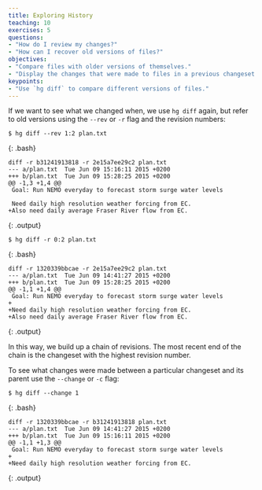 ```yaml
---
title: Exploring History
teaching: 10
exercises: 5
questions:
- "How do I review my changes?"
- "How can I recover old versions of files?"
objectives:
- "Compare files with older versions of themselves."
- "Display the changes that were made to files in a previous changeset."
keypoints:
- "Use `hg diff` to compare different versions of files."
---
```


If we want to see what we changed when,
we use `hg diff` again,
but refer to old versions using the `--rev` or `-r` flag and the revision numbers:

~~~
$ hg diff --rev 1:2 plan.txt
~~~
{: .bash}

~~~
diff -r b31241913818 -r 2e15a7ee29c2 plan.txt
--- a/plan.txt  Tue Jun 09 15:16:11 2015 +0200
+++ b/plan.txt  Tue Jun 09 15:28:25 2015 +0200
@@ -1,3 +1,4 @@
 Goal: Run NEMO everyday to forecast storm surge water levels

 Need daily high resolution weather forcing from EC.
+Also need daily average Fraser River flow from EC.
~~~
{: .output}

~~~
$ hg diff -r 0:2 plan.txt
~~~
{: .bash}

~~~
diff -r 1320339bbcae -r 2e15a7ee29c2 plan.txt
--- a/plan.txt  Tue Jun 09 14:41:27 2015 +0200
+++ b/plan.txt  Tue Jun 09 15:28:25 2015 +0200
@@ -1,1 +1,4 @@
 Goal: Run NEMO everyday to forecast storm surge water levels
+
+Need daily high resolution weather forcing from EC.
+Also need daily average Fraser River flow from EC.
~~~
{: .output}

In this way,
we build up a chain of revisions.
The most recent end of the chain is the changeset with the highest revision number.

To see what changes were made between a particular changeset and its parent
use the `--change` or `-c` flag:

~~~
$ hg diff --change 1
~~~
{: .bash}

~~~
diff -r 1320339bbcae -r b31241913818 plan.txt
--- a/plan.txt  Tue Jun 09 14:41:27 2015 +0200
+++ b/plan.txt  Tue Jun 09 15:16:11 2015 +0200
@@ -1,1 +1,3 @@
 Goal: Run NEMO everyday to forecast storm surge water levels
+
+Need daily high resolution weather forcing from EC.
~~~
{: .output}
